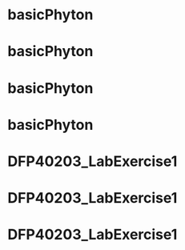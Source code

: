 # basicPhyton
# basicPhyton
# basicPhyton
# basicPhyton
# DFP40203_LabExercise1
# DFP40203_LabExercise1
# DFP40203_LabExercise1
